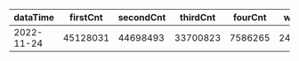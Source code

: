 |dataTime|firstCnt|secondCnt|thirdCnt|fourCnt|winCnt|vrate|wrate|
|-|-|-|-|-|-|-|-|
|2022-11-24|45128031|44698493|33700823|7586265|2414291|87.1%|4.7%|